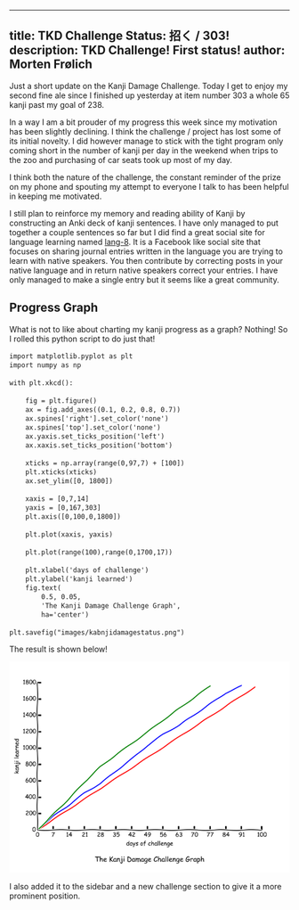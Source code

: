 ----
title: TKD Challenge Status: 招く / 303!
description:  TKD Challenge! First status!
author: Morten Frølich
----

Just a short update on the Kanji Damage Challenge. Today I get to enjoy my second fine ale since I finished up yesterday at item number 303 a whole 65 kanji past my goal of 238.

In a way I am a bit prouder of my progress this week since my motivation has been slightly declining. I think the challenge / project has lost some of its initial novelty. I did however manage to stick with the tight program only coming short in the number of kanji per day in the weekend when trips to the zoo and purchasing of car seats took up most of my day.

I think both the nature of the challenge, the constant reminder of the prize on my phone and spouting my attempt to everyone I talk to has been helpful in keeping me motivated.

I still plan to reinforce my memory and reading ability of Kanji by constructing an Anki deck of kanji sentences. I have only managed to put together a couple sentences so far but I did find a great social site for language learning named [lang-8](http://lang-8.com). It is a Facebook like social site that focuses on sharing journal entries written in the language you are trying to learn with native speakers. You then contribute by correcting posts in your native language and in return native speakers correct your entries. I have only managed to make a single entry but it seems like a great community.

## Progress Graph ##

What is not to like about charting my kanji progress as a graph? Nothing! So I rolled this python script to do just that! 

~~~~
import matplotlib.pyplot as plt
import numpy as np

with plt.xkcd():

    fig = plt.figure()
    ax = fig.add_axes((0.1, 0.2, 0.8, 0.7))
    ax.spines['right'].set_color('none')
    ax.spines['top'].set_color('none')
    ax.yaxis.set_ticks_position('left')
    ax.xaxis.set_ticks_position('bottom')
    
    xticks = np.array(range(0,97,7) + [100])
    plt.xticks(xticks)
    ax.set_ylim([0, 1800])

    xaxis = [0,7,14]
    yaxis = [0,167,303]
    plt.axis([0,100,0,1800])

    plt.plot(xaxis, yaxis)

    plt.plot(range(100),range(0,1700,17))

    plt.xlabel('days of challenge')
    plt.ylabel('kanji learned')
    fig.text(
        0.5, 0.05,
        'The Kanji Damage Challenge Graph',
        ha='center')

plt.savefig("images/kabnjidamagestatus.png")
~~~~

The result is shown below!

<img src="/images/kanjidamagestatus.png"/>

I also added it to the sidebar and a new challenge section to give it a more prominent position.
